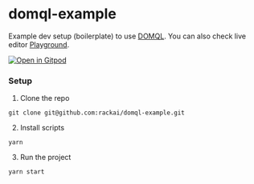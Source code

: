 # domql-example
Example dev setup (boilerplate) to use [DOMQL](https://github.com/rackai/domql). You can also check live editor [Playground](https://rackai.github.io/playground/).

[![Open in Gitpod](https://gitpod.io/button/open-in-gitpod.svg)](https://gitpod.io/#https://github.com/rackai/domql-example)

### Setup

1. Clone the repo
```
git clone git@github.com:rackai/domql-example.git
```

2. Install scripts
```
yarn
```

3. Run the project
```
yarn start
```
